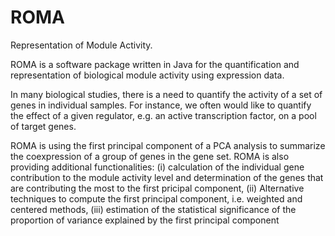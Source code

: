 # ROMA
Representation of Module Activity.

ROMA is a software package written in Java for the quantification and representation of biological module activity using expression data.

In many biological studies, there is a need to quantify the activity of a set of genes in individual samples. For instance, we often would like to quantify the effect of a given regulator, e.g. an active transcription factor, on a pool of target genes. 

ROMA is using the first principal component of a PCA analysis to summarize the coexpression of a group of genes in the gene set. ROMA is also providing additional functionalities: (i) calculation of the individual gene contribution to the module activity level and determination of the genes that are contributing the most to the first pricipal component, (ii) Alternative techniques to compute the first principal component, i.e. weighted and centered methods, (iii) estimation of the statistical significance of the proportion of variance explained by the first principal component
